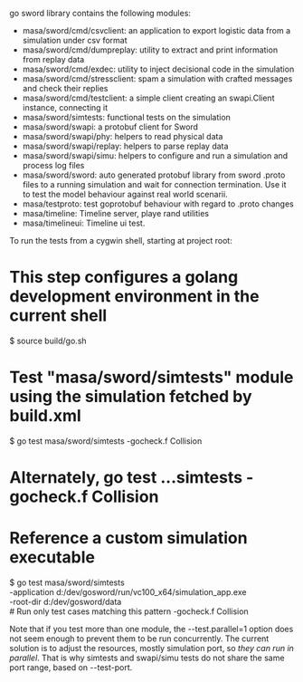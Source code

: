go sword library contains the following modules:
- masa/sword/cmd/csvclient: an application to export logistic data from a simulation under csv
  format
- masa/sword/cmd/dumpreplay: utility to extract and print information from replay data
- masa/sword/cmd/exdec: utility to inject decisional code in the simulation
- masa/sword/cmd/stressclient: spam a simulation with crafted messages and check their replies
- masa/sword/cmd/testclient: a simple client creating an swapi.Client instance, connecting it
- masa/sword/simtests: functional tests on the simulation
- masa/sword/swapi: a protobuf client for Sword
- masa/sword/swapi/phy: helpers to read physical data
- masa/sword/swapi/replay: helpers to parse replay data
- masa/sword/swapi/simu: helpers to configure and run a simulation and process log files
- masa/sword/sword: auto generated protobuf library from sword .proto files
  to a running simulation and wait for connection termination. Use it to test
  the model behaviour against real world scenarii.
- masa/testproto: test goprotobuf behaviour with regard to .proto changes
- masa/timeline: Timeline server, playe rand utilities
- masa/timelineui: Timeline ui test.

To run the tests from a cygwin shell, starting at project root:

  # This step configures a golang development environment in the current shell
  $ source build/go.sh

  # Test "masa/sword/simtests" module using the simulation fetched by build.xml
  $ go test masa/sword/simtests -gocheck.f Collision
  # Alternately, go test ...simtests -gocheck.f Collision

  # Reference a custom simulation executable
  $ go test masa/sword/simtests \
      -application d:/dev/gosword/run/vc100_x64/simulation_app.exe \
      -root-dir d:/dev/gosword/data \
      # Run only test cases matching this pattern
      -gocheck.f Collision

Note that if you test more than one module, the --test.parallel=1 option does
not seem enough to prevent them to be run concurrently. The current solution
is to adjust the resources, mostly simulation port, so *they can run in
parallel*. That is why simtests and swapi/simu tests do not share the same
port range, based on --test-port.
